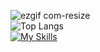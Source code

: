 ![ezgif com-resize](https://github.com/Berke-aras/Berke-aras/assets/71926337/11ef1d06-94b5-419f-8bba-e230c1f297be)
<br>
![Top Langs](https://github-readme-stats.vercel.app/api/top-langs/?username=berke-aras&layout=compact)
<br>
[![My Skills](https://skillicons.dev/icons?i=python,godot,html,css,unity,js)](https://skillicons.dev)
<br>
<!--!<img src="https://media.tenor.com/HkMNfVmcnhcAAAAd/bocchi-bocchi-the-rock.gif" width="350"/> -->
<!--  -->
<!--![bocchi-the-rock-kita-ikuyo](https://github.com/Berke-aras/Berke-aras/assets/71926337/173c9e69-bff4-4815-bee1-ae6e3102a128)-->

